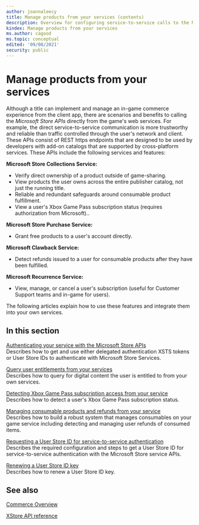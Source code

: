 ```yaml
---
author: joannaleecy
title: Manage products from your services (contents)
description: Overview for configuring service-to-service calls to the Microsoft Store APIs and key scenarios enabled through these calls.
kindex: Manage products from your services
ms.author: cagood
ms.topic: conceptual
edited: '09/08/2021'
security: public
---
```



# Manage products from your services

Although a title can implement and manage an in-game commerce experience from the client app, there are scenarios and benefits to calling the *Microsoft Store APIs* directly from the game's web services.
For example, the direct service-to-service communication is more trustworthy and reliable than traffic controlled through the user's network and client.
These APIs consist of REST https endpoints that are designed to be used by developers with add-on catalogs that are supported by cross-platform services.
These APIs include the following services and features:

**Microsoft Store Collections Service:**
* Verify direct ownership of a product outside of game-sharing.
* View products the user owns across the entire publisher catalog, not just the running title.
* Reliable and redundant safeguards around consumable product fulfillment.
* View a user's Xbox Game Pass subscription status (requires authorization from Microsoft)..

**Microsoft Store Purchase Service:**
* Grant free products to a user's account directly.

**Microsoft Clawback Service:**
* Detect refunds issued to a user for consumable products after they have been fulfilled.

**Microsoft Recurrence Service:**
* View, manage, or cancel a user's subscription (useful for Customer Support teams and in-game for users).

The following articles explain how to use these features and integrate them into your own services.

## In this section  
  
[Authenticating your service with the Microsoft Store APIs](xstore-authenticating-your-service.md)  
Describes how to get and use either delegated authentication XSTS tokens or User Store IDs to authenticate with Microsoft Store Services.  
  
[Query user entitlements from your services](xstore-query-user-entitlements.md)  
Describes how to query for digital content the user is entitled to from your own services.  
  
[Detecting Xbox Game Pass subscription access from your service](xstore-detecting-game-pass.md)  
Describes how to detect a user's Xbox Game Pass subscription status.  
  
[Managing consumable products and refunds from your service](xstore-managing-consumables-and-refunds.md)  
Describes how to build a robust system that manages consumables on your game service including detecting and managing user refunds of consumed items.  
  
[Requesting a User Store ID for service-to-service authentication](xstore-requesting-a-userstoreid.md)  
Describes the required configuration and steps to get a User Store ID for service-to-service authentication with the Microsoft Store service APIs.  
  
[Renewing a User Store ID key](xstore-renew-a-user-store-id-key.md)  
Describes how to renew a User Store ID key.  
  


## See also

[Commerce Overview](../commerce-nav.md)

[XStore API reference](../../reference/system/xstore/xstore_members.md)